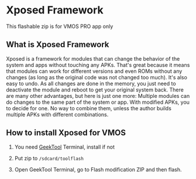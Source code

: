 # Xposed Framework

This flashable zip is for VMOS PRO app only

## What is Xposed Framework

Xposed is a framework for modules that can change the behavior of the system and apps without touching any APKs. That's great because it means that modules can work for different versions and even ROMs without any changes (as long as the original code was not changed too much). It's also easy to undo. As all changes are done in the memory, you just need to deactivate the module and reboot to get your original system back. There are many other advantages, but here is just one more: Multiple modules can do changes to the same part of the system or app. With modified APKs, you to decide for one. No way to combine them, unless the author builds multiple APKs with different combinations.


## How to install Xposed for VMOS

1. You need [GeekTool](http://huskydg.github.com/vmos/geektool) Terminal, install if not

3. Put zip to `/sdcard/toolflash`

2. Open GeekTool Terminal, go to Flash modification ZIP and then flash.

